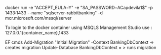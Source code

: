 docker run -e "ACCEPT_EULA=Y" -e "SA_PASSWORD=ACapdevila1$" -p 1433:1433 --name "sqlserver-rabbitbanking" -d mcr.microsoft.com/mssql/server

To login to the docker container using MSQLS Management Studio use : 127.0.0.1\{container_name},1433


EF cmds
Add-Migration "Initial Migration" -Context BankingDbContext => creates migration
Update-Database BankingDbContext = > runs migration
